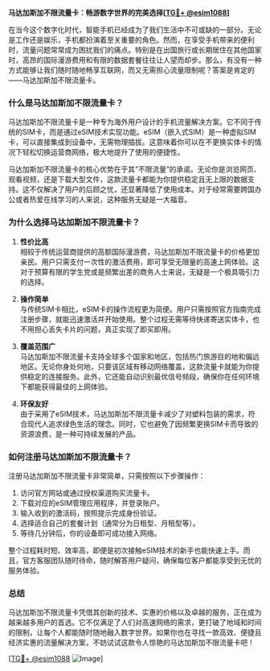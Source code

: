 **马达加斯加不限流量卡：畅游数字世界的完美选择[[TG💪+ @esim1088](https://t.me/s/esim1088)]**

在当今这个数字化时代，智能手机已经成为了我们生活中不可或缺的一部分。无论是工作还是娱乐，手机都扮演着至关重要的角色。然而，在享受手机带来的便利时，流量问题常常成为困扰我们的痛点。特别是在出国旅行或长期居住在其他国家时，高昂的国际漫游费用和有限的数据套餐往往让人望而却步。那么，有没有一种方式能够让我们随时随地畅享互联网，而又无需担心流量限制呢？答案是肯定的——马达加斯加不限流量卡。

### **什么是马达加斯加不限流量卡？**

马达加斯加不限流量卡是一种专为海外用户设计的手机流量解决方案。它不同于传统的SIM卡，而是通过eSIM技术实现功能。eSIM（嵌入式SIM）是一种虚拟SIM卡，可以直接集成到设备中，无需物理插拔。这意味着你可以在不更换实体卡的情况下轻松切换运营商网络，极大地提升了使用的便捷性。

马达加斯加不限流量卡的核心优势在于其“不限流量”的承诺。无论你是浏览网页、观看视频，还是下载大型文件，这款流量卡都能为你提供稳定且无上限的数据支持。这不仅解决了用户的后顾之忧，还显著降低了使用成本。对于经常需要跨国办公或者热爱在线学习的人来说，这种服务无疑是一大福音。

### **为什么选择马达加斯加不限流量卡？**

1. **性价比高**  
   相较于传统运营商提供的高额国际漫游费，马达加斯加不限流量卡的价格更加亲民。用户只需支付一次性的激活费用，即可享受无限量的高速上网体验。这对于预算有限的学生党或是频繁出差的商务人士来说，无疑是一个极具吸引力的选择。

2. **操作简单**  
   与传统SIM卡相比，eSIM卡的操作流程更为简便。用户只需按照官方指南完成注册步骤，就能迅速激活并开始使用。整个过程无需等待快递寄送实体卡，也不用担心丢失卡片的问题，真正实现了即买即用。

3. **覆盖范围广**  
   马达加斯加不限流量卡支持全球多个国家和地区，包括热门旅游目的地和偏远地区。无论你身处何地，只要该区域有移动网络覆盖，这款流量卡就能为你提供稳定的连接服务。此外，它还能自动识别最优信号频段，确保你在任何环境下都能获得最佳的上网体验。

4. **环保友好**  
   由于采用了eSIM技术，马达加斯加不限流量卡减少了对塑料包装的需求，符合现代人追求绿色生活的理念。同时，它也避免了因频繁更换SIM卡而导致的资源浪费，是一种可持续发展的产品。

### **如何注册马达加斯加不限流量卡？**

注册马达加斯加不限流量卡非常简单，只需按照以下步骤操作：

1. 访问官方网站或通过授权渠道购买流量卡。
2. 下载对应的eSIM管理应用程序，并登录账户。
3. 输入收到的激活码，按照提示完成身份验证。
4. 选择适合自己的套餐计划（通常分为日租型、月租型等）。
5. 等待几分钟后，你的设备即可成功接入网络。

整个过程耗时短、效率高，即便是初次接触eSIM技术的新手也能快速上手。而且，官方客服团队随时待命，随时解答用户疑问，确保每位客户都能享受到无忧的服务体验。

### **总结**

马达加斯加不限流量卡凭借其创新的技术、实惠的价格以及卓越的服务，正在成为越来越多用户的首选。它不仅满足了人们对高速网络的需求，更打破了地域和时间的限制，让每个人都能随时随地融入数字世界。如果你也在寻找一款高效、便捷且经济实惠的流量解决方案，不妨试试这款令人惊艳的马达加斯加不限流量卡吧！

[[TG💪+ @esim1088](https://t.me/s/esim1088) ![Image](https://i.postimg.cc/4NQfJmqS/Snipaste-2025-05-13-00-14-12.png)]